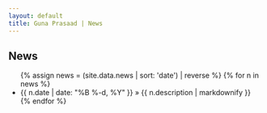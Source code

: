 ```yaml
---
layout: default
title: Guna Prasaad | News
---
```

<h2>News</h2>
<ul class="posts">
  {% assign news = (site.data.news | sort: 'date') | reverse %} {% for n in news %}
  <li><span> {{ n.date | date: "%B %-d, %Y" }} &raquo; </span> {{ n.description | markdownify }}</li>
  {% endfor %}
</ul>


